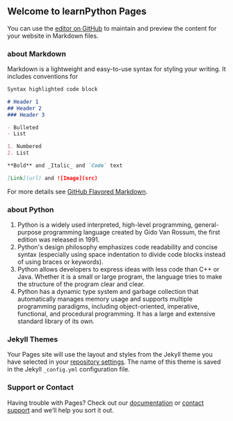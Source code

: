 ## Welcome to learnPython Pages

You can use the [editor on GitHub](https://github.com/zhanghfan/learnPython/edit/master/index.md) to maintain and preview the content for your website in Markdown files.

### about Markdown

Markdown is a lightweight and easy-to-use syntax for styling your writing. It includes conventions for

```markdown
Syntax highlighted code block

# Header 1
## Header 2
### Header 3

- Bulleted
- List

1. Numbered
2. List

**Bold** and _Italic_ and `Code` text

[Link](url) and ![Image](src)
```

For more details see [GitHub Flavored Markdown](https://guides.github.com/features/mastering-markdown/).

### about Python

1. Python is a widely used interpreted, high-level programming, general-purpose programming language created by Gido Van Rossum, the first edition was released in 1991.
2. Python's design philosophy emphasizes code readability and concise syntax (especially using space indentation to divide code blocks instead of using braces or keywords).
3. Python allows developers to express ideas with less code than C++ or Java. Whether it is a small or large program, the language tries to make the structure of the program clear and clear.
4. Python has a dynamic type system and garbage collection that automatically manages memory usage and supports multiple programming paradigms, including object-oriented, imperative, functional, and procedural programming. It has a large and extensive standard library of its own.

### Jekyll Themes

Your Pages site will use the layout and styles from the Jekyll theme you have selected in your [repository settings](https://github.com/zhanghfan/learnPython/settings). The name of this theme is saved in the Jekyll `_config.yml` configuration file.

### Support or Contact

Having trouble with Pages? Check out our [documentation](https://help.github.com/categories/github-pages-basics/) or [contact support](https://github.com/contact) and we’ll help you sort it out.
